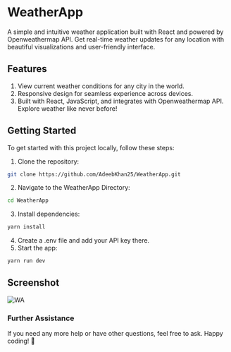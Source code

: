 # WeatherApp

A simple and intuitive weather application built with React and powered by Openweathermap API. Get real-time weather updates for any location with beautiful visualizations and user-friendly interface.

## Features

1. View current weather conditions for any city in the world.
2. Responsive design for seamless experience across devices.
3. Built with React, JavaScript, and integrates with Openweathermap API. Explore weather like never before!

## Getting Started

To get started with this project locally, follow these steps:

1. Clone the repository:
```bash
git clone https://github.com/AdeebKhan25/WeatherApp.git
```
2. Navigate to the WeatherApp Directory:
```bash
cd WeatherApp
```
3. Install dependencies:
```bash
yarn install
```
4. Create a .env file and add your API key there.
5. Start the app:
```bash
yarn run dev
```
## Screenshot

![WA](https://github.com/user-attachments/assets/e0f4d2e2-fc6c-463c-b8e8-78e22d2bce5d)

### Further Assistance
If you need any more help or have other questions, feel free to ask. Happy coding! 🚀
